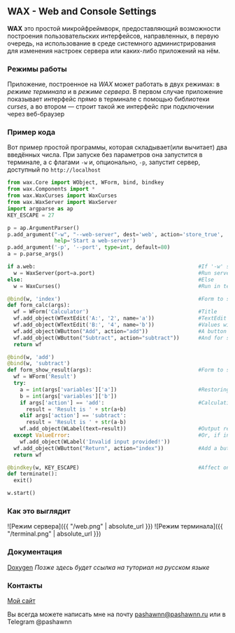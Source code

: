 ## WAX - Web and Console Settings

**WAX** это простой микройфреймворк, предоставляющий возможности построения пользовательских интерфейсов, направленных, в первую очередь, на использование в среде системного администрирования для изменения настроек сервера или каких-либо приложений на нём.

### Режимы работы

Приложение, построенное на *WAX* может работать в двух режимах: в *режиме терминала* и в *режиме сервера*.
В первом случае приложение показывает интерфейс прямо в терминале с помощью библиотеки *curses*, а во втором — строит такой же интерфейс при подключении через веб-браузер


### Пример кода
Вот пример простой программы, которая складывает(или вычитает) два введённых числа. При запуске без параметров она запустится в терминале, а с флагами `-w` и, опционально, `-p`, запустит сервер, доступный по `http://localhost`
```python
from wax.Core import WObject, WForm, bind, bindkey
from wax.Components import *
from wax.WaxCurses import WaxCurses
from wax.WaxServer import WaxServer
import argparse as ap
KEY_ESCAPE = 27

p = ap.ArgumentParser()                                                  #Parsing command line arguments
p.add_argument("-w", "--web-server", dest='web', action='store_true',
               help='Start a web-server')
p.add_argument('-p', '--port', type=int, default=80)
a = p.parse_args()

if a.web:                                                    #If '-w' specified
  w = WaxServer(port=a.port)                                 #Run server on -p port
else:                                                        #Else
  w = WaxCurses()                                            #Run in terminal

@bind(w, 'index')                                            #Form to show by default
def form_calc(args):
  wf = WForm('Calculator')                                   #Title
  wf.add_object(WTextEdit('A:', '2', name='a'))              #TextEdit's
  wf.add_object(WTextEdit('B:', '4', name='b'))              #Values will be stored in args['variables'] as a dict
  wf.add_object(WButton("Add", action="add"))                #A button for first action
  wf.add_object(WButton("Subtract", action="subtract"))      #And for second
  return wf

@bind(w, 'add')
@bind(w, 'subtract')
def form_show_result(args):                                  #Form to show if action == 'add' or 'subtract'
  wf = WForm('Result')
  try:
    a = int(args['variables']['a'])                          #Restoring vars from dictionary
    b = int(args['variables']['b'])
    if args['action'] == 'add':                              #Calculating
      result = 'Result is ' + str(a+b)
    elif args['action'] == 'subtract':
      result = 'Result is ' + str(a-b)
    wf.add_object(WLabel(text=result))                       #Output result
  except ValueError:                                         #Or, if input is not integers, show error
    wf.add_object(WLabel('Invalid input provided!'))
  wf.add_object(WButton("Return", action="index"))           #Add a button to return
  return wf

@bindkey(w, KEY_ESCAPE)                                      #Affect only if "w" is WaxCurses
def terminate():
  exit()

w.start()
```
### Как это выглядит
![Режим сервера]({{ "/web.png" | absolute_url }})
![Режим терминала]({{ "/terminal.png" | absolute_url }})

### Документация
[Doxygen](http://pashawnn.github.io/wax/docs/html/annotated.html)
*Позже здесь будет ссылка на туториал на русском языке*

### Контакты

[Мой сайт](http://pashawnn.ru)

Вы всегда можете написать мне на почту pashawnn@pashawnn.ru или в Telegram @pashawnn

